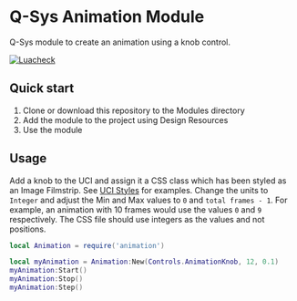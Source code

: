 # Q-Sys Animation Module

Q-Sys module to create an animation using a knob control.

[![Luacheck](https://github.com/scsole/q-sys-module-animation/actions/workflows/luacheck.yml/badge.svg)](https://github.com/scsole/q-sys-module-animation/actions/workflows/luacheck.yml)

## Quick start

1. Clone or download this repository to the Modules directory
2. Add the module to the project using Design Resources
3. Use the module

## Usage

Add a knob to the UCI and assign it a CSS class which has been styled as an Image Filmstrip. See [UCI
Styles](https://q-syshelp.qsc.com/Index.htm#Schematic_Library/uci_styles.htm?Highlight=filmstrip) for examples. Change
the units to `Integer` and adjust the Min and Max values to `0` and `total frames - 1`. For example, an animation with
10 frames would use the values `0` and `9` respectively. The CSS file should use integers as the values and not
positions.

```lua
local Animation = require('animation')

local myAnimation = Animation:New(Controls.AnimationKnob, 12, 0.1)
myAnimation:Start()
myAnimation:Stop()
myAnimation:Step()
```
